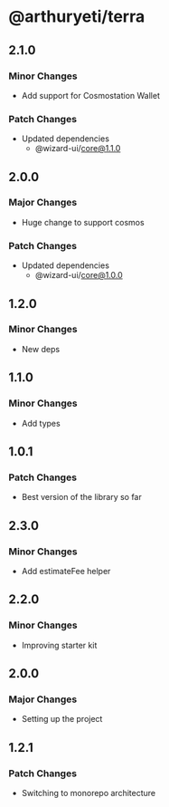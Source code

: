# @arthuryeti/terra

## 2.1.0

### Minor Changes

- Add support for Cosmostation Wallet

### Patch Changes

- Updated dependencies
  - @wizard-ui/core@1.1.0

## 2.0.0

### Major Changes

- Huge change to support cosmos

### Patch Changes

- Updated dependencies
  - @wizard-ui/core@1.0.0

## 1.2.0

### Minor Changes

- New deps

## 1.1.0

### Minor Changes

- Add types

## 1.0.1

### Patch Changes

- Best version of the library so far

## 2.3.0

### Minor Changes

- Add estimateFee helper

## 2.2.0

### Minor Changes

- Improving starter kit

## 2.0.0

### Major Changes

- Setting up the project

## 1.2.1

### Patch Changes

- Switching to monorepo architecture
